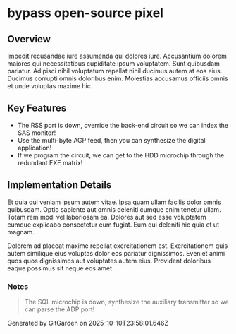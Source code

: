 # bypass open-source pixel

## Overview
Impedit recusandae iure assumenda qui dolores iure. Accusantium dolorem maiores qui necessitatibus cupiditate ipsum voluptatem. Sunt quibusdam pariatur. Adipisci nihil voluptatum repellat nihil ducimus autem at eos eius. Ducimus corrupti omnis doloribus enim. Molestias accusamus officiis omnis et unde voluptas maxime hic.

## Key Features
- The RSS port is down, override the back-end circuit so we can index the SAS monitor!
- Use the multi-byte AGP feed, then you can synthesize the digital application!
- If we program the circuit, we can get to the HDD microchip through the redundant EXE matrix!

## Implementation Details
Et quia qui veniam ipsum autem vitae. Ipsa quam ullam facilis dolor omnis quibusdam. Optio sapiente aut omnis deleniti cumque enim tenetur ullam. Totam rem modi vel laboriosam ea. Dolores aut sed esse voluptatem cumque explicabo consectetur eum fugiat. Eum qui deleniti hic quia et ut magnam.
 Dolorem ad placeat maxime repellat exercitationem est. Exercitationem quis autem similique eius voluptas dolor eos pariatur dignissimos. Eveniet animi quos quos dignissimos aut voluptates autem eius. Provident doloribus eaque possimus sit neque eos amet.

### Notes
> The SQL microchip is down, synthesize the auxiliary transmitter so we can parse the ADP port!

Generated by GitGarden on 2025-10-10T23:58:01.646Z